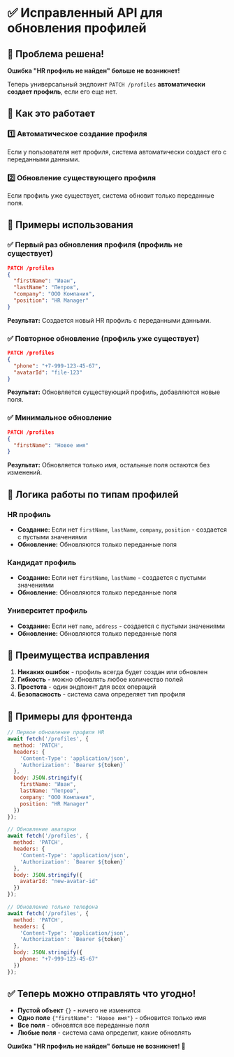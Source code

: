 # ✅ Исправленный API для обновления профилей

## 🎯 Проблема решена!

**Ошибка "HR профиль не найден" больше не возникнет!**

Теперь универсальный эндпоинт `PATCH /profiles` **автоматически создает профиль**, если его еще нет.

## 🚀 Как это работает

### 1️⃣ **Автоматическое создание профиля**
Если у пользователя нет профиля, система автоматически создаст его с переданными данными.

### 2️⃣ **Обновление существующего профиля**
Если профиль уже существует, система обновит только переданные поля.

## 📝 Примеры использования

### ✅ **Первый раз обновления профиля (профиль не существует)**

```json
PATCH /profiles
{
  "firstName": "Иван",
  "lastName": "Петров",
  "company": "ООО Компания",
  "position": "HR Manager"
}
```

**Результат:** Создается новый HR профиль с переданными данными.

### ✅ **Повторное обновление (профиль уже существует)**

```json
PATCH /profiles
{
  "phone": "+7-999-123-45-67",
  "avatarId": "file-123"
}
```

**Результат:** Обновляется существующий профиль, добавляются новые поля.

### ✅ **Минимальное обновление**

```json
PATCH /profiles
{
  "firstName": "Новое имя"
}
```

**Результат:** Обновляется только имя, остальные поля остаются без изменений.

## 🔧 Логика работы по типам профилей

### **HR профиль**
- **Создание:** Если нет `firstName`, `lastName`, `company`, `position` - создается с пустыми значениями
- **Обновление:** Обновляются только переданные поля

### **Кандидат профиль**
- **Создание:** Если нет `firstName`, `lastName` - создается с пустыми значениями
- **Обновление:** Обновляются только переданные поля

### **Университет профиль**
- **Создание:** Если нет `name`, `address` - создается с пустыми значениями
- **Обновление:** Обновляются только переданные поля

## 🎉 Преимущества исправления

1. **Никаких ошибок** - профиль всегда будет создан или обновлен
2. **Гибкость** - можно обновлять любое количество полей
3. **Простота** - один эндпоинт для всех операций
4. **Безопасность** - система сама определяет тип профиля

## 📱 Примеры для фронтенда

```javascript
// Первое обновление профиля HR
await fetch('/profiles', {
  method: 'PATCH',
  headers: {
    'Content-Type': 'application/json',
    'Authorization': `Bearer ${token}`
  },
  body: JSON.stringify({
    firstName: "Иван",
    lastName: "Петров",
    company: "ООО Компания",
    position: "HR Manager"
  })
});

// Обновление аватарки
await fetch('/profiles', {
  method: 'PATCH',
  headers: {
    'Content-Type': 'application/json',
    'Authorization': `Bearer ${token}`
  },
  body: JSON.stringify({
    avatarId: "new-avatar-id"
  })
});

// Обновление только телефона
await fetch('/profiles', {
  method: 'PATCH',
  headers: {
    'Content-Type': 'application/json',
    'Authorization': `Bearer ${token}`
  },
  body: JSON.stringify({
    phone: "+7-999-123-45-67"
  })
});
```

## ✅ Теперь можно отправлять что угодно!

- **Пустой объект** `{}` - ничего не изменится
- **Одно поле** `{"firstName": "Новое имя"}` - обновится только имя
- **Все поля** - обновятся все переданные поля
- **Любые поля** - система сама определит, какие обновлять

**Ошибка "HR профиль не найден" больше не возникнет!** 🎉

